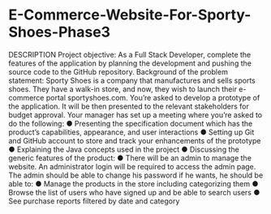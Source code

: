 # E-Commerce-Website-For-Sporty-Shoes-Phase3
DESCRIPTION  Project objective:  As a Full Stack Developer, complete the features of the application by planning the development and pushing the source code to the GitHub repository.          Background of the problem statement:  Sporty Shoes is a company that manufactures and sells sports shoes. They have a walk-in store, and now, they wish to launch their e-commerce portal sportyshoes.com.     You’re asked to develop a prototype of the application. It will be then presented to the relevant stakeholders for budget approval. Your manager has set up a meeting where you’re asked to do the following:   ● Presenting the specification document which has the product’s capabilities, appearance, and user interactions ● Setting up Git and GitHub account to store and track your enhancements of the prototype  ● Explaining the Java concepts used in the project  ● Discussing the generic features of the product: ● There will be an admin to manage the website. An administrator login will be required to access the admin page.      The admin should be able to change his password if he wants, he should be able to:  ● Manage the products in the store including categorizing them ● Browse the list of users who have signed up and be able to search users ● See purchase reports filtered by date and category
